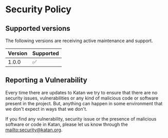 # Security Policy

## Supported versions
The following versions are receiving active maintenance and support. 

| Version | Supported |
| ------- | --------- |
| 1.0.0   | ✅        |

## Reporting a Vulnerability

Every time there are updates to Katan we try to ensure that there are no security issues, vulnerabilities or any kind of malicious code or software present in the project. But, anything can happen in some environment that we don't expect in ways that we don't.

If you find any vulnerability, security issue or the presence of malicious software or code in Katan, please let us know through the [mailto:security@katan.org](security@katan.org).
